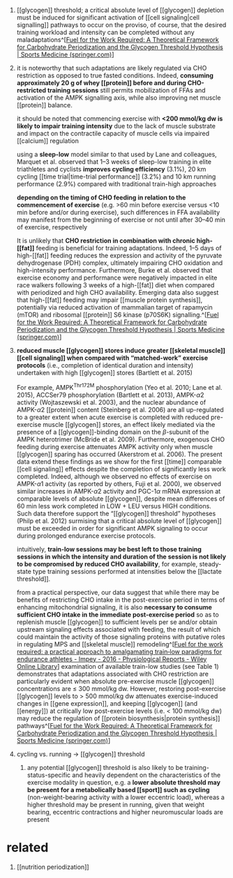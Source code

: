1. [[glycogen]] threshold; a critical absolute level of [[glycogen]] depletion must be induced for significant activation of [[cell signaling|cell signalling]] pathways to occur on the proviso, of course, that the desired training workload and intensity can be completed without any maladaptations^[[Fuel for the Work Required: A Theoretical Framework for Carbohydrate Periodization and the Glycogen Threshold Hypothesis | Sports Medicine (springer.com)](https://link.springer.com/article/10.1007/s40279-018-0867-7#Sec8)]
2. it is noteworthy that such adaptations are likely regulated via CHO restriction as opposed to true fasted conditions. Indeed, **consuming approximately 20 g of whey [[protein]] before and during CHO-restricted training sessions** still permits mobilization of FFAs and activation of the AMPK signalling axis, while also improving net muscle [[protein]] balance.
   
   it should be noted that commencing exercise with **<200 mmol/kg dw is likely to impair training intensity** due to the lack of muscle substrate and impact on the contractile capacity of muscle cells via impaired [[calcium]] regulation
   
   using a **sleep-low** model similar to that used by Lane and colleagues, Marquet et al. observed that 1–3 weeks of sleep-low training in elite triathletes and cyclists **improves cycling efficiency** (3.1%), 20 km cycling [[time trial|time-trial performance]] (3.2%) and 10 km running performance (2.9%) compared with traditional train-high approaches
   
   **depending on the timing of CHO feeding in relation to the commencement of exercise** (e.g. >60 min before exercise versus <10 min before and/or during exercise), such differences in FFA availability may manifest from the beginning of exercise or not until after 30–40 min of exercise, respectively
   
   It is unlikely that **CHO restriction in combination with chronic high-[[fat]]** feeding is beneficial for training adaptations. Indeed, 1–5 days of high-[[fat]] feeding reduces the expression and activity of the pyruvate dehydrogenase (PDH) complex, ultimately impairing CHO oxidation and high-intensity performance. Furthermore, Burke et al. observed that exercise economy and performance were negatively impacted in elite race walkers following 3 weeks of a high-[[fat]] diet when compared with periodized and high CHO availability. Emerging data also suggest that high-[[fat]] feeding may impair [[muscle protein synthesis]], potentially via reduced activation of mammalian target of rapamycin (mTOR) and ribosomal [[protein]] S6 kinase (p70S6K) signalling.^[[Fuel for the Work Required: A Theoretical Framework for Carbohydrate Periodization and the Glycogen Threshold Hypothesis | Sports Medicine (springer.com)](https://link.springer.com/article/10.1007/s40279-018-0867-7)]
3. **reduced muscle [[glycogen]] stores induce greater [[skeletal muscle]] [[cell signaling]] when compared with “matched-work” exercise protocols** (i.e., completion of identical duration and intensity) undertaken with high [[glycogen]] stores (Bartlett et al. 2015)
   
   For example, AMPK<sup>Thr172M</sup> phosphorylation (Yeo et al. 2010; Lane et al. 2015), ACCSer79 phosphorylation (Bartlett et al. 2013), AMPK-*α*2 activity (Wojtaszewski et al. 2003), and the nuclear abundance of AMPK-*α*2 [[protein]] content (Steinberg et al. 2006) are all up-regulated to a greater extent when acute exercise is completed with reduced pre-exercise muscle [[glycogen]] stores, an effect likely mediated via the presence of a [[glycogen]]-binding domain on the *β*-subunit of the AMPK heterotrimer (McBride et al. 2009). Furthermore, exogenous CHO feeding during exercise attenuates AMPK activity only when muscle [[glycogen]] sparing has occurred (Akerstrom et al. 2006). The present data extend these findings as we show for the first [[time]] comparable [[cell signaling]] effects despite the completion of significantly less work completed. Indeed, although we observed no effects of exercise on AMPK-*α*1 activity (as reported by others, Fuji et al. 2000), we observed similar increases in AMPK-*α*2 activity and PGC-1*α* mRNA expression at comparable levels of absolute [[glycogen]], despite mean differences of 60 min less work completed in LOW + LEU versus HIGH conditions. Such data therefore support the “[[glycogen]] threshold” hypotheses (Philp et al. 2012) surmising that a critical absolute level of [[glycogen]] must be exceeded in order for significant AMPK signaling to occur during prolonged endurance exercise protocols.
   
   intuitively, **train-low sessions may be best left to those training sessions in which the intensity and duration of the session is not likely to be compromised by reduced CHO availability**, for example, steady-state type training sessions performed at intensities below the [[lactate threshold]].
   
   from a practical perspective, our data suggest that while there may be benefits of restricting CHO intake in the post-exercise period in terms of enhancing mitochondrial signaling, it is also **necessary to consume sufficient CHO intake in the immediate post-exercise period** so as to replenish muscle [[glycogen]] to sufficient levels per se and/or obtain upstream signaling effects associated with feeding, the result of which could maintain the activity of those signaling proteins with putative roles in regulating MPS and [[skeletal muscle]] remodeling^[[Fuel for the work required: a practical approach to amalgamating train‐low paradigms for endurance athletes - Impey - 2016 - Physiological Reports - Wiley Online Library](https://physoc.onlinelibrary.wiley.com/doi/full/10.14814/phy2.12803)]
   examination of available train-low studies (see Table 1) demonstrates that adaptations associated with CHO restriction are particularly evident when absolute pre-exercise muscle [[glycogen]] concentrations are ≤ 300 mmol/kg dw. However, restoring post-exercise [[glycogen]] levels to > 500 mmol/kg dw attenuates exercise-induced changes in [[gene expression]], and keeping [[glycogen]] (and [[energy]]) at critically low post-exercise levels (i.e. < 100 mmol/kg dw) may reduce the regulation of [[protein biosynthesis|protein synthesis]] pathways^[[Fuel for the Work Required: A Theoretical Framework for Carbohydrate Periodization and the Glycogen Threshold Hypothesis | Sports Medicine (springer.com)](https://link.springer.com/article/10.1007/s40279-018-0867-7)]
4. cycling vs. running → [[glycogen]] threshold
	1. any potential [[glycogen]] threshold is also likely to be training-status-specific and heavily dependent on the characteristics of the exercise modality in question, e.g. a **lower absolute threshold may be present for a metabolically based [[sport]] such as cycling** (non-weight-bearing activity with a lower eccentric load), whereas a higher threshold may be present in running, given that weight bearing, eccentric contractions and higher neuromuscular loads are present

# related
1. [[nutrition periodization]]